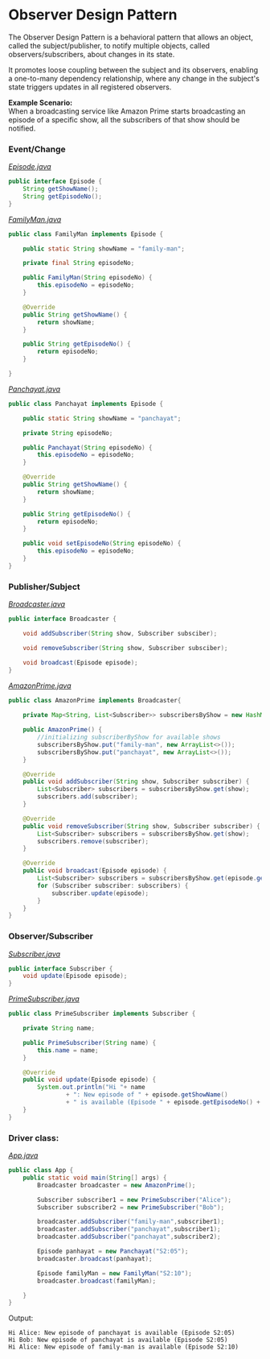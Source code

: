 # Observer Design Pattern

The Observer Design Pattern is a behavioral pattern that allows an object, called the subject/publisher, 
to notify multiple objects, called observers/subscribers, about changes in its state. 

It promotes loose coupling between the subject and its observers, enabling a one-to-many dependency relationship, 
where any change in the subject's state triggers updates in all registered observers. 

**Example Scenario:**<br>
When a broadcasting service like Amazon Prime starts broadcasting an episode of a specific show, all the subscribers of 
that show should be notified.

### Event/Change

[_Episode.java_](event/Episode.java)
```java
public interface Episode {
    String getShowName();
    String getEpisodeNo();
}
```
[_FamilyMan.java_](event/FamilyMan.java)
```java
public class FamilyMan implements Episode {

    public static String showName = "family-man";

    private final String episodeNo;

    public FamilyMan(String episodeNo) {
        this.episodeNo = episodeNo;
    }

    @Override
    public String getShowName() {
        return showName;
    }

    public String getEpisodeNo() {
        return episodeNo;
    }

}
```
[_Panchayat.java_](event/Panchayat.java)
```java
public class Panchayat implements Episode {

    public static String showName = "panchayat";

    private String episodeNo;

    public Panchayat(String episodeNo) {
        this.episodeNo = episodeNo;
    }

    @Override
    public String getShowName() {
        return showName;
    }

    public String getEpisodeNo() {
        return episodeNo;
    }

    public void setEpisodeNo(String episodeNo) {
        this.episodeNo = episodeNo;
    }
}
```
### Publisher/Subject

[_Broadcaster.java_](publisher/Broadcaster.java)
```java
public interface Broadcaster {

    void addSubscriber(String show, Subscriber subsciber);

    void removeSubscriber(String show, Subscriber subsciber);

    void broadcast(Episode episode);
}
```
[_AmazonPrime.java_](publisher/AmazonPrime.java)
```java
public class AmazonPrime implements Broadcaster{
    
    private Map<String, List<Subscriber>> subscribersByShow = new HashMap<>();

    public AmazonPrime() {
        //initializing subscriberByShow for available shows
        subscribersByShow.put("family-man", new ArrayList<>());
        subscribersByShow.put("panchayat", new ArrayList<>());
    }

    @Override
    public void addSubscriber(String show, Subscriber subscriber) {
        List<Subscriber> subscribers = subscribersByShow.get(show);
        subscribers.add(subscriber);
    }

    @Override
    public void removeSubscriber(String show, Subscriber subscriber) {
        List<Subscriber> subscribers = subscribersByShow.get(show);
        subscribers.remove(subscriber);
    }

    @Override
    public void broadcast(Episode episode) {
        List<Subscriber> subscribers = subscribersByShow.get(episode.getShowName());
        for (Subscriber subscriber: subscribers) {
            subscriber.update(episode);
        }
    }
}
```

### Observer/Subscriber

[_Subscriber.java_](subscriber/Subscriber.java)
```java
public interface Subscriber {
    void update(Episode episode);
}
```

[_PrimeSubscriber.java_](subscriber/PrimeSubscriber.java)
```java
public class PrimeSubscriber implements Subscriber {

    private String name;

    public PrimeSubscriber(String name) {
        this.name = name;
    }

    @Override
    public void update(Episode episode) {
        System.out.println("Hi "+ name
                + ": New episode of " + episode.getShowName()
                + " is available (Episode " + episode.getEpisodeNo() + ")");
    }
}
```

### Driver class:
[_App.java_](./App.java)
```java
public class App {
    public static void main(String[] args) {
        Broadcaster broadcaster = new AmazonPrime();

        Subscriber subscriber1 = new PrimeSubscriber("Alice");
        Subscriber subscriber2 = new PrimeSubscriber("Bob");

        broadcaster.addSubscriber("family-man",subscriber1);
        broadcaster.addSubscriber("panchayat",subscriber1);
        broadcaster.addSubscriber("panchayat",subscriber2);

        Episode panhayat = new Panchayat("S2:05");
        broadcaster.broadcast(panhayat);

        Episode familyMan = new FamilyMan("S2:10");
        broadcaster.broadcast(familyMan);

    }
}
```
Output:
```shell
Hi Alice: New episode of panchayat is available (Episode S2:05)
Hi Bob: New episode of panchayat is available (Episode S2:05)
Hi Alice: New episode of family-man is available (Episode S2:10)
```